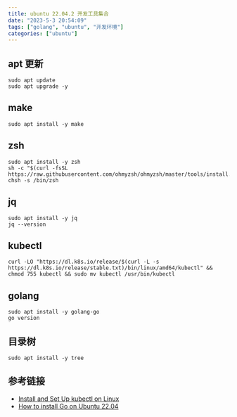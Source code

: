 ```yaml
---
title: ubuntu 22.04.2 开发工具集合
date: "2023-5-3 20:54:09"
tags: ["golang", "ubuntu", "开发环境"]
categories: ["ubuntu"]
---
```


## apt 更新

```shell
sudo apt update
sudo apt upgrade -y
```

## make

```shell
sudo apt install -y make
```

## zsh

```shell
sudo apt install -y zsh
sh -c "$(curl -fsSL https://raw.githubusercontent.com/ohmyzsh/ohmyzsh/master/tools/install.sh)"
chsh -s /bin/zsh
```

## jq

```shell
sudo apt install -y jq
jq --version
```

## kubectl

```shell
curl -LO "https://dl.k8s.io/release/$(curl -L -s https://dl.k8s.io/release/stable.txt)/bin/linux/amd64/kubectl" && chmod 755 kubectl && sudo mv kubectl /usr/bin/kubectl
```

## golang

```shell
sudo apt install -y golang-go
go version
```

## 目录树

```shell
sudo apt install -y tree
```

## 参考链接

- [Install and Set Up kubectl on Linux](https://kubernetes.io/docs/tasks/tools/install-kubectl-linux/)
- [How to install Go on Ubuntu 22.04](https://www.fosslinux.com/68795/install-go-on-ubuntu.htm)
